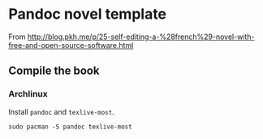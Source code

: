 # Pandoc novel template

From http://blog.pkh.me/p/25-self-editing-a-%28french%29-novel-with-free-and-open-source-software.html

## Compile the book

### Archlinux

Install `pandoc` and `texlive-most`.

```
sudo pacman -S pandoc texlive-most
```


